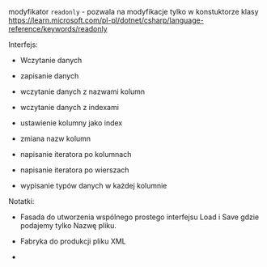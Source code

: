 modyfikator `readonly` - pozwala na modyfikacje tylko w konstuktorze klasy
https://learn.microsoft.com/pl-pl/dotnet/csharp/language-reference/keywords/readonly



Interfejs:
- Wczytanie danych
- zapisanie danych
- wczytanie danych z nazwami kolumn
- wczytanie danych z indexami
- ustawienie kolumny jako index
- zmiana nazw kolumn
- napisanie iteratora po kolumnach
- napisanie iteratora po wierszach

- wypisanie typów danych w każdej kolumnie

Notatki:
- Fasada do utworzenia wspólnego prostego interfejsu Load i Save gdzie podajemy tylko Nazwę pliku.

- Fabryka do produkcji pliku XML

- 
